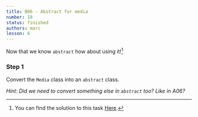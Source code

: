 ```yaml
---
title: B06 - Abstract for media
number: 18
status: finished
authors: marc
lesson: 6
---
```


Now that we know `abstract` how about using it![^solution]

[^solution]:
    You can find the solution to this task [Here](https://github.com/satkowski/csharp-lessons-exercise-solutions/tree/master/lesson_06/B06_abstract_for_media/ExerciseSolution/).

### Step 1

Convert the `Media` class into an `abstract` class.

*Hint: Did we need to convert something else in `abstract` too? Like in A06?*